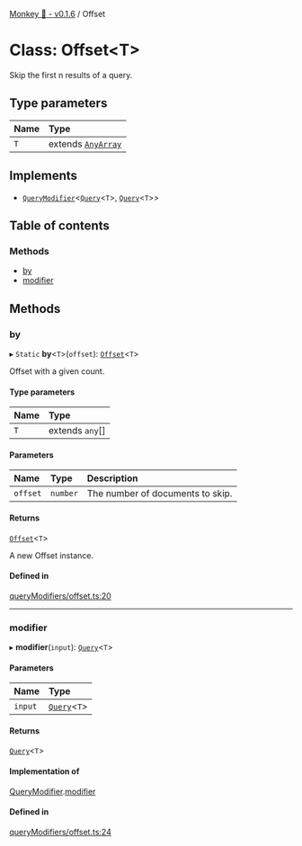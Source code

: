 [Monkey 🐒 - v0.1.6](../README.md) / Offset

# Class: Offset<T\>

Skip the first n results of a query.

## Type parameters

| Name | Type |
| :------ | :------ |
| `T` | extends [`AnyArray`](../README.md#anyarray) |

## Implements

- [`QueryModifier`](../interfaces/QueryModifier.md)<[`Query`](../interfaces/Query.md)<`T`\>, [`Query`](../interfaces/Query.md)<`T`\>\>

## Table of contents

### Methods

- [by](Offset.md#by)
- [modifier](Offset.md#modifier)

## Methods

### by

▸ `Static` **by**<`T`\>(`offset`): [`Offset`](Offset.md)<`T`\>

Offset with a given count.

#### Type parameters

| Name | Type |
| :------ | :------ |
| `T` | extends `any`[] |

#### Parameters

| Name | Type | Description |
| :------ | :------ | :------ |
| `offset` | `number` | The number of documents to skip. |

#### Returns

[`Offset`](Offset.md)<`T`\>

A new Offset instance.

#### Defined in

[queryModifiers/offset.ts:20](https://github.com/bpisano/monkey/blob/0796f43/src/queryModifiers/offset.ts#L20)

___

### modifier

▸ **modifier**(`input`): [`Query`](../interfaces/Query.md)<`T`\>

#### Parameters

| Name | Type |
| :------ | :------ |
| `input` | [`Query`](../interfaces/Query.md)<`T`\> |

#### Returns

[`Query`](../interfaces/Query.md)<`T`\>

#### Implementation of

[QueryModifier](../interfaces/QueryModifier.md).[modifier](../interfaces/QueryModifier.md#modifier)

#### Defined in

[queryModifiers/offset.ts:24](https://github.com/bpisano/monkey/blob/0796f43/src/queryModifiers/offset.ts#L24)
